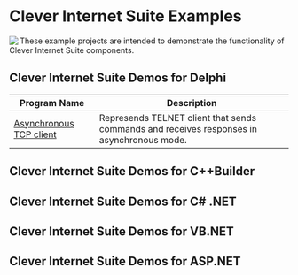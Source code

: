 # Clever Internet Suite Examples

<img align="left" src="https://www.clevercomponents.com/images/suite92-splash.jpg"/>

These example projects are intended to demonstrate the functionality of Clever Internet Suite components.

## Clever Internet Suite Demos for Delphi

| Program Name | Description |
|---|---|
|[Asynchronous TCP client](./Delphi/AsyncClient)|Represends TELNET client that sends commands and receives responses in asynchronous mode.|

## Clever Internet Suite Demos for C++Builder

## Clever Internet Suite Demos for C# .NET

## Clever Internet Suite Demos for VB.NET

## Clever Internet Suite Demos for ASP.NET


